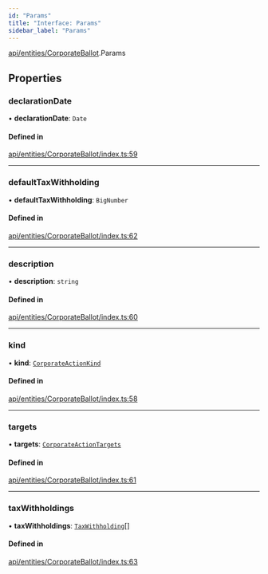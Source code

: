 ```yaml
---
id: "Params"
title: "Interface: Params"
sidebar_label: "Params"
---
```


[api/entities/CorporateBallot](../../../../../modules/API/Entities/CorporateBallot/CorporateBallot.md).Params

## Properties

### declarationDate

• **declarationDate**: `Date`

#### Defined in

[api/entities/CorporateBallot/index.ts:59](https://github.com/PolymeshAssociation/polymesh-sdk/blob/fbf6882d0/src/api/entities/CorporateBallot/index.ts#L59)

___

### defaultTaxWithholding

• **defaultTaxWithholding**: `BigNumber`

#### Defined in

[api/entities/CorporateBallot/index.ts:62](https://github.com/PolymeshAssociation/polymesh-sdk/blob/fbf6882d0/src/api/entities/CorporateBallot/index.ts#L62)

___

### description

• **description**: `string`

#### Defined in

[api/entities/CorporateBallot/index.ts:60](https://github.com/PolymeshAssociation/polymesh-sdk/blob/fbf6882d0/src/api/entities/CorporateBallot/index.ts#L60)

___

### kind

• **kind**: [`CorporateActionKind`](../../../../../enums/API/Entities/CorporateActionBase/Types/CorporateActionKind/CorporateActionKind.md)

#### Defined in

[api/entities/CorporateBallot/index.ts:58](https://github.com/PolymeshAssociation/polymesh-sdk/blob/fbf6882d0/src/api/entities/CorporateBallot/index.ts#L58)

___

### targets

• **targets**: [`CorporateActionTargets`](../../CorporateActionBase/Types/CorporateActionTargets/CorporateActionTargets.md)

#### Defined in

[api/entities/CorporateBallot/index.ts:61](https://github.com/PolymeshAssociation/polymesh-sdk/blob/fbf6882d0/src/api/entities/CorporateBallot/index.ts#L61)

___

### taxWithholdings

• **taxWithholdings**: [`TaxWithholding`](../../CorporateActionBase/Types/TaxWithholding/TaxWithholding.md)[]

#### Defined in

[api/entities/CorporateBallot/index.ts:63](https://github.com/PolymeshAssociation/polymesh-sdk/blob/fbf6882d0/src/api/entities/CorporateBallot/index.ts#L63)
